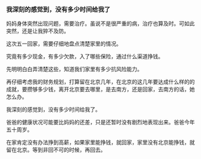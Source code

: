 ### 我深刻的感觉到，没有多少时间给我了

妈妈身体突然出现问题，需要治疗。虽说不是很严重的病，治疗也算及时。可如此突然，还是让我猝不及防。

这次五一回家，需要仔细地盘点清楚家里的情况。

究竟有多少现金，有多少欠款，入了哪些保险，通过什么渠道挣钱。

先明明白白弄清楚这些，知道我们家里有多少抗风险能力。

再仔细考虑我的财务规划，打算留在北京几年，在北京的这几年要达成什么样的的成就，要攒够多少钱，离开北京要去哪里，是去南方，还是回家，去南方的话，她怎么办。

我深刻的感觉到，没有多少时间给我了。

爸爸的健康状况可能要比妈妈的还差，只是还暂时没有剧烈地表现出来。爸爸今年五十周岁。

在家肯定没有办法挣到高薪，如果家里能挣钱，就回家，家里没有北京能挣钱，就留在北京。等到非回不可的时候，再回去。